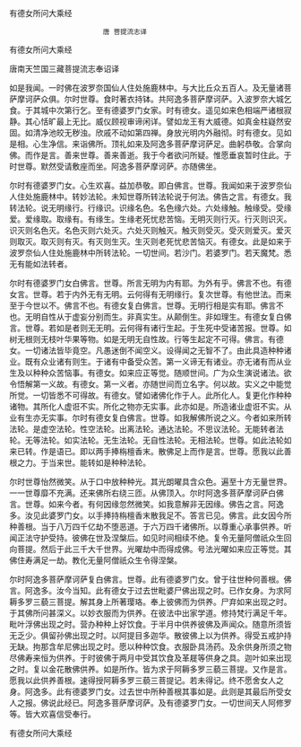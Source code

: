   有德女所问大乘经  

                        　　唐 菩提流志译  

有德女所问大乘经  

唐南天竺国三藏菩提流志奉诏译  

如是我闻。一时佛在波罗奈国仙人住处施鹿林中。与大比丘众五百人。及无量诸菩萨摩诃萨众俱。尔时世尊。食时著衣持钵。共阿逸多菩萨摩诃萨。入波罗奈大城乞食。于其城中次第行乞。至有德婆罗门女家。时有德女。遥见如来色相端严诸根寂静。其心恬旷最上无比。威仪顾视审谛闲详。譬如龙王有大威德。如真金柱嶷然安固。如清净池皎无秽浊。欣戚不动如第四禅。身放光明内外融彻。时有德女。见如是相。心生净信。来诣佛所。顶礼如来及阿逸多菩萨摩诃萨足。曲躬恭敬。合掌向佛。而作是言。善来世尊。善来善逝。我于今者欲问所疑。惟愿垂哀暂时住此。于时世尊。默然受请敷座而坐。阿逸多菩萨摩诃萨。亦随佛坐。  

尔时有德婆罗门女。心生欢喜。益加恭敬。即白佛言。世尊。我闻如来于波罗奈仙人住处施鹿林中。转妙法轮。未知世尊所转法轮说于何法。佛告之言。有德女。我转法轮。说无明缘行。行缘识。识缘名色。名色缘六处。六处缘触。触缘受。受缘爱。爱缘取。取缘有。有缘生。生缘老死忧悲苦恼。无明灭则行灭。行灭则识灭。识灭则名色灭。名色灭则六处灭。六处灭则触灭。触灭则受灭。受灭则爱灭。爱灭则取灭。取灭则有灭。有灭则生灭。生灭则老死忧悲苦恼灭。有德女。此是如来于波罗奈仙人住处施鹿林中所转法轮。一切世间。若沙门。若婆罗门。若天魔梵。悉无有能如法转者。  

尔时有德婆罗门女白佛言。世尊。所言无明为内有耶。为外有乎。佛言不也。有德女言。世尊。若于内外无有无明。云何得有无明缘行。复次世尊。有他世法。而来至于今世以不。佛言不也。有德女复白佛言。世尊。无明行相是实有耶。佛言不也。无明自性从于虚妄分别而生。非真实生。从颠倒生。非如理生。有德女复白佛言。世尊。若如是者则无无明。云何得有诸行生起。于生死中受诸苦报。世尊。如树无根则无枝叶华果等物。如是无明无自性故。行等生起定不可得。佛言。有德女。一切诸法皆毕竟空。凡愚迷倒不闻空义。设得闻之无智不了。由此具造种种诸业。既有众业诸有则生。于诸有中备受众苦。第一义谛无有诸业。亦无诸有而从业生及以种种众苦恼事。有德女。如来应正等觉。随顺世间。广为众生演说诸法。欲令悟解第一义故。有德女。第一义者。亦随世间而立名字。何以故。实义之中能觉所觉。一切皆悉不可得故。有德女。譬如诸佛化作于人。此所化人。复更化作种种诸物。其所化人虚诳不实。所化之物亦无实事。此亦如是。所造诸业虚诳不实。从业有生亦无实事。尔时有德女复白佛言。世尊。如我解佛所说之义。今者如来所转法轮。是虚空法轮。性空法轮。出离法轮。通达法轮。不思议法轮。无能转者法轮。无等法轮。如实法轮。无生法轮。无自性法轮。无相法轮。世尊。如此法轮如来已转。作是语已。即以两手捧栴檀香末。散佛足上而作是言。世尊。愿我以此善根之力。于当来世。能转如是种种法轮。  

尔时世尊怡然微笑。从于口中放种种光。其光朗曜具含众色。遍至十方无量世界。一一世尊靡不充满。还来佛所右绕三匝。从佛顶入。尔时阿逸多菩萨摩诃萨白佛言。世尊。如来今者。有何因缘忽然微笑。如我意解非无因缘。佛告之言。阿逸多。汝见此婆罗门女。以手捧持栴檀香末散我足不。答言已见。佛言。此女因今所种善根。当于八万四千亿劫不堕恶道。于六万四千诸佛所。以尊重心承事供养。听闻正法守护受持。彼佛在世及涅槃后。如见时间相续不绝。复令无量阿僧祇众生回向菩提。然后于此三千大千世界。光曜劫中而得成佛。号法光曜如来应正等觉。其佛住寿满足一劫。教化无量阿僧祇众生令得涅槃。  

尔时阿逸多菩萨摩诃萨复白佛言。世尊。此有德婆罗门女。曾于往世种何善根。佛言。阿逸多。汝今当知。此有德女于过去世毗婆尸佛出现之时。已作女身。为求阿耨多罗三藐三菩提。解其身上所著璎珞。奉上彼佛而为供养。尸弃如来出现之时。于其佛所问甚深义。以妙衣服而为供养。在彼法中出家学道。修持梵行满足千年。毗叶浮佛出现之时。营办种种上好饮食。于半月中供养彼佛及声闻众。随意所须皆无乏少。俱留孙佛出现之时。以阿提目多迦华。散彼佛上以为供养。得受五戒护持无缺。拘那含牟尼佛出现之时。愿以种种饮食。衣服卧具汤药。及余供身所须之物尽佛寿来恒为供养。于时彼佛于两月中受其饮食及革屣等供身之具。迦叶如来出现之时。复以金花散佛供养。如是所作。皆为求于阿耨多罗三藐三菩提。又作是言。愿我以此供养善根。速得授阿耨多罗三藐三菩提记。若未得记。终不愿舍女人之身。阿逸多。此有德婆罗门女。过去世中所种善根其事如是。此则是其最后所受女人之报。佛说此经已。阿逸多菩萨摩诃萨。及有德婆罗门女。一切世间天人阿修罗等。皆大欢喜信受奉行。  

有德女所问大乘经  
